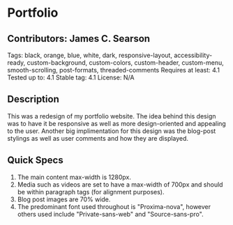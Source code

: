 # Portfolio #
## Contributors: James C. Searson ##

Tags: black, orange, blue, white, dark, responsive-layout, accessibility-ready, custom-background, custom-colors, custom-header, custom-menu, smooth-scrolling, post-formats, threaded-comments
Requires at least: 4.1
Tested up to: 4.1
Stable tag: 4.1
License: N/A

## Description ##

This was a redesign of my portfolio website.  The idea behind this design was to have it be responsive as well as more design-oriented and appealing to the user.  Another big implimentation for this design was the blog-post stylings as well as user comments and how they are displayed.

## Quick Specs ##

1. The main content max-width is 1280px.
2. Media such as videos are set to have a max-width of 700px and should be within paragraph tags (for alignment purposes).
3. Blog post images are 70% wide.
4. The predominant font used throughout is "Proxima-nova", however others used include "Private-sans-web" and "Source-sans-pro".
